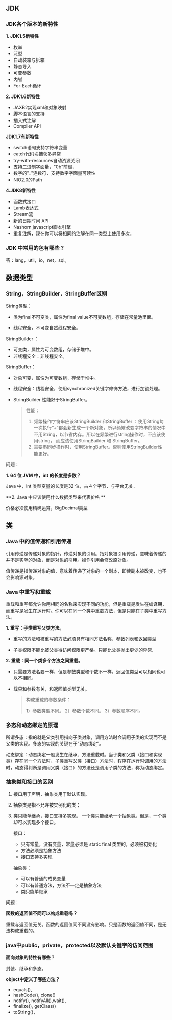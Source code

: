 ## JDK

### JDK各个版本的新特性

**1. JDK1.5新特性**

- 枚举
- 泛型
- 自动装箱与拆箱
- 静态导入
- 可变参数
- 内省
- For-Each循环 

**2. JDK1.6新特性**

- JAXB2实现xml和对象映射
- 脚本语言的支持
- 插入式注解
- Compiler API

**JDK1.7有新特性**

- switch语句支持字符串变量
- catch代码块捕获多异常
- try-with-resources自动资源关闭
- 支持二进制字面量，"0b"前缀，
- 数字的"_"连数符，支持数字字面量可读性
- NIO2.0的Path

**4.JDK8新特性**

- 函数式接口
- Lamb表达式
- Stream流
- 新的日期时间 API
- Nashorn javascript脚本引擎
- 重复注解，现在你可以将相同的注解在同一类型上使用多次。



### JDK 中常用的包有哪些？

答：lang，util，io，net，sql。

<!-- more --> 

## 数据类型

### String，StringBuilder，StringBuffer区别

String类型：

- 类为final不可变类，属性为final value不可变数组，存储在常量池里面。

- 线程安全，不可变自然线程安全。

StringBuilder ：

- 可变类，属性为可变数组，存储于堆中。
- 非线程安全：非线程安全。

StringBuffer：

- 对象可变，属性为可变数组，存储于堆中。

- 线程安全：线程安全，使用synchronized关键字修饰方法，进行加锁处理。
- StringBuilder 性能好于StringBuffer。

  > 性能：
  >
  > 1. 频繁操作字符串应该StringBuilder 和StringBuffer ：使用String每一次执行“+”都会新生成一个新对象，所以频繁改变字符串的情况中不用String，以节省内存。所以在频繁进行string操作时，不应该使用string， 而应该使用StringBuilder 和 StringBuffer。
  > 2. 需要串同步操作时，使用StringBuffer。否则使用StringBuilder性能更好。



问题：

**1. 64 位 JVM 中，int 的长度是多数？**

Java 中，int 类型变量的长度是32 位，占４个字节．与平台无关．


**2. Java 中应该使用什么数据类型来代表价格 **

价格必须使用精确运算，BigDecimal类型

## 类

### Java 中的值传递和引用传递

引用传递是传递对象的指针，传递对象的引用。指对象被引用传递，意味着传递的并不是实际的对象，而是对象的引用。操作引用会修改原对象。

值传递是指传递对象的值，意味着传递了对象的一个副本，即使副本被改变，也不会影响源对象。

### Java 中重写和重载

重载和重写都允许你用相同的名称来实现不同的功能，但是重载是发生在编译期，而重写是发生在运行时。你可以在同一个类中重载方法，但是只能在子类中重写方法。

**1. 重写：子类重写父类方法。**

- 重写的方法和被重写的方法必须具有相同方法名称、参数列表和返回类型

- 子类权限不能比被父类得访问权限更严格。只能比父类抛出更少的异常.

  

**2. 重载：同一个类多个方法之间重载。**

-  只需要方法名要一样，但是参数类型和个数不一样，返回值类型可以相同也可以不相同。
-  载只和参数有关，和返回值类型无关。
   
    > 构成重载的参数条件：
    > 
    > 1）参数类型不同。
    > 2）参数个数不同。
    > 3）参数顺序不同。


### 多态和动态绑定的原理

所谓多态：指的就是父类引用指向子类对象，调用方法时会调用子类的实现而不是父类的实现。多态的实现的关键在于“动态绑定”。

动态绑定：动态绑定一般发生在继承、方法重载时。当子类和父类（接口和实现类）存在同一个方法时，子类重写父类（接口）方法时，程序在运行时调用的方法时，动态得判断是调用父类（接口）的方法还是调用子类的方法，称为动态绑定。

###  抽象类和接口的区别

1. 接口用于声明，抽象类用于默认实现。

2. 抽象类是指不允许被实例化的类；

3. 类只能单继承，接口支持多实现。 一个类只能继承一个抽象类。但是，一个类却可以实现多个接口。

   接口：

    - 只有常量，没有变量，常量必须是 static final 类型的，必须被初始化
    - 方法必须是抽象方法
    - 接口支持多实现

    抽象类：

    - 可以有普通的成员变量
    - 可以有普通方法，方法不一定是抽象方法
    - 类只能单继承



问题：

**函数的返回值不同可以构成重载吗？**

重载与返回值无关。函数的返回值同不同没有影响。只是函数的返回值不同，是无法构成重载的。

###  java中public，private，protected以及默认关键字的访问范围


**面向对象的特性有哪些？**

封装、继承和多态。

**object中定义了哪些方法？** 

- equals(), 
- hashCode(), clone()
- notify(), notifyAll(),wait(), 
- finalize(), getClass() 
- toString()，



